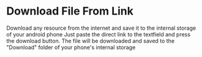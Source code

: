 # Download File From Link
 Download any resource from the internet and save it to the internal storage of your android phone  Just paste the direct link to the textfield and press the download button. The file will be downloaded and saved to the "Download" folder of your phone's internal storage

